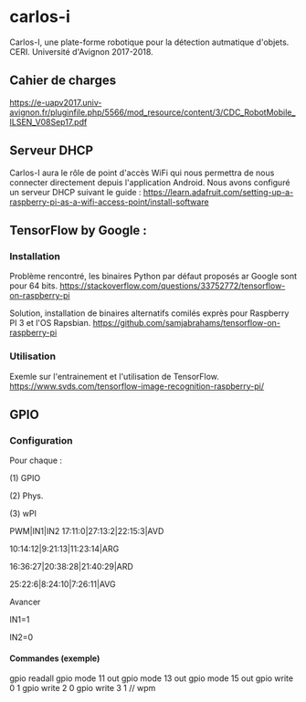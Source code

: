 # carlos-i
Carlos-I, une plate-forme robotique pour la détection autmatique d'objets.
CERI. Université d'Avignon 2017-2018.

## Cahier de charges
https://e-uapv2017.univ-avignon.fr/pluginfile.php/5566/mod_resource/content/3/CDC_RobotMobile_ILSEN_V08Sep17.pdf

## Serveur DHCP
Carlos-I aura le rôle de point d'accès WiFi qui nous permettra de nous connecter directement depuis l'application Android. Nous avons configuré un serveur DHCP suivant le guide :
https://learn.adafruit.com/setting-up-a-raspberry-pi-as-a-wifi-access-point/install-software

## TensorFlow by Google :
### Installation
Problème rencontré, les binaires Python par défaut proposés ar Google sont pour 64 bits.
https://stackoverflow.com/questions/33752772/tensorflow-on-raspberry-pi

Solution, installation de binaires alternatifs comilés exprès pour Raspberry PI 3 et l'OS Rapsbian.
https://github.com/samjabrahams/tensorflow-on-raspberry-pi

### Utilisation
Exemle sur l'entrainement et l'utilisation de TensorFlow.
https://www.svds.com/tensorflow-image-recognition-raspberry-pi/

## GPIO
### Configuration
Pour chaque :

  (1) GPIO
  
  (2) Phys.
  
  (3) wPI

PWM|IN1|IN2
17:11:0|27:13:2|22:15:3|AVD

10:14:12|9:21:13|11:23:14|ARG

16:36:27|20:38:28|21:40:29|ARD

25:22:6|8:24:10|7:26:11|AVG


Avancer

IN1=1

IN2=0
#### Commandes (exemple)
gpio readall
gpio mode 11 out
gpio mode 13 out
gpio mode 15 out
gpio write 0 1
gpio write 2 0
gpio write 3 1 // wpm
